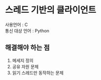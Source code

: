 # 스레드 기반의 클라이언트
사용언어 : C<br>
통신 대상 언어 : Python
## 해결해야 하는 점
1. 메세지 정의
2. 공유 자원 문제
3. 읽기 스레드만 동작하는 문제
